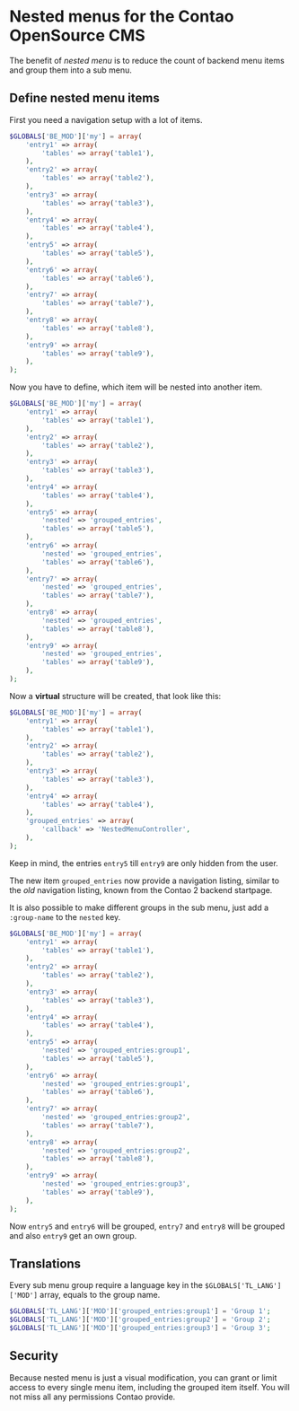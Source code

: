 Nested menus for the Contao OpenSource CMS
==========================================

The benefit of *nested menu* is to reduce the count of backend menu items and group them into a sub menu.

Define nested menu items
------------------------

First you need a navigation setup with a lot of items.

```php
$GLOBALS['BE_MOD']['my'] = array(
	'entry1' => array(
		'tables' => array('table1'),
	),
	'entry2' => array(
		'tables' => array('table2'),
	),
	'entry3' => array(
		'tables' => array('table3'),
	),
	'entry4' => array(
		'tables' => array('table4'),
	),
	'entry5' => array(
		'tables' => array('table5'),
	),
	'entry6' => array(
		'tables' => array('table6'),
	),
	'entry7' => array(
		'tables' => array('table7'),
	),
	'entry8' => array(
		'tables' => array('table8'),
	),
	'entry9' => array(
		'tables' => array('table9'),
	),
);
```

Now you have to define, which item will be nested into another item.

```php
$GLOBALS['BE_MOD']['my'] = array(
	'entry1' => array(
		'tables' => array('table1'),
	),
	'entry2' => array(
		'tables' => array('table2'),
	),
	'entry3' => array(
		'tables' => array('table3'),
	),
	'entry4' => array(
		'tables' => array('table4'),
	),
	'entry5' => array(
		'nested' => 'grouped_entries',
		'tables' => array('table5'),
	),
	'entry6' => array(
		'nested' => 'grouped_entries',
		'tables' => array('table6'),
	),
	'entry7' => array(
		'nested' => 'grouped_entries',
		'tables' => array('table7'),
	),
	'entry8' => array(
		'nested' => 'grouped_entries',
		'tables' => array('table8'),
	),
	'entry9' => array(
		'nested' => 'grouped_entries',
		'tables' => array('table9'),
	),
);
```

Now a **virtual** structure will be created, that look like this:

```php
$GLOBALS['BE_MOD']['my'] = array(
	'entry1' => array(
		'tables' => array('table1'),
	),
	'entry2' => array(
		'tables' => array('table2'),
	),
	'entry3' => array(
		'tables' => array('table3'),
	),
	'entry4' => array(
		'tables' => array('table4'),
	),
	'grouped_entries' => array(
		'callback' => 'NestedMenuController',
	),
);
```

Keep in mind, the entries `entry5` till `entry9` are only hidden from the user.

The new item `grouped_entries` now provide a navigation listing,
similar to the *old* navigation listing, known from the Contao 2 backend startpage.

It is also possible to make different groups in the sub menu, just add a `:group-name` to the `nested` key.

```php
$GLOBALS['BE_MOD']['my'] = array(
	'entry1' => array(
		'tables' => array('table1'),
	),
	'entry2' => array(
		'tables' => array('table2'),
	),
	'entry3' => array(
		'tables' => array('table3'),
	),
	'entry4' => array(
		'tables' => array('table4'),
	),
	'entry5' => array(
		'nested' => 'grouped_entries:group1',
		'tables' => array('table5'),
	),
	'entry6' => array(
		'nested' => 'grouped_entries:group1',
		'tables' => array('table6'),
	),
	'entry7' => array(
		'nested' => 'grouped_entries:group2',
		'tables' => array('table7'),
	),
	'entry8' => array(
		'nested' => 'grouped_entries:group2',
		'tables' => array('table8'),
	),
	'entry9' => array(
		'nested' => 'grouped_entries:group3',
		'tables' => array('table9'),
	),
);
```

Now `entry5` and `entry6` will be grouped, `entry7` and `entry8` will be grouped and also `entry9` get an own group.

Translations
------------

Every sub menu group require a language key in the `$GLOBALS['TL_LANG']['MOD']` array, equals to the group name.

```php
$GLOBALS['TL_LANG']['MOD']['grouped_entries:group1'] = 'Group 1';
$GLOBALS['TL_LANG']['MOD']['grouped_entries:group2'] = 'Group 2';
$GLOBALS['TL_LANG']['MOD']['grouped_entries:group3'] = 'Group 3';
```

Security
--------

Because nested menu is just a visual modification, you can grant or limit access to every single menu item, including the grouped item itself.
You will not miss all any permissions Contao provide.
